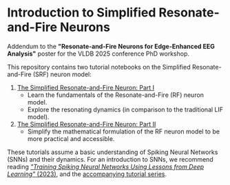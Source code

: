 # Introduction to Simplified Resonate-and-Fire Neurons

Addendum to the **"Resonate-and-Fire Neurons for Edge-Enhanced EEG Analysis"** poster for the VLDB 2025 conference PhD workshop.

This repository contains two tutorial notebooks on the Simplified Resonate-and-Fire (SRF) neuron model:

1. [The Simplified Resonate-and-Fire Neuron: Part I](tutorial_rf_neuron_1.ipynb)
   - Learn the fundamentals of the Resonate-and-Fire (RF) neuron model.
   - Explore the resonating dynamics (in comparison to the traditional LIF model).
2. [The Simplified Resonate-and-Fire Neuron: Part II](tutorial_rf_neuron_2.ipynb)
   - Simplify the mathematical formulation of the RF neuron model to be more practical and accessible.

These tutorials assume a basic understanding of Spiking Neural Networks (SNNs) and their dynamics.
For an introduction to SNNs, we recommend reading [*"Training Spiking Neural Networks Using Lessons from Deep Learning"* (2023)](https://ieeexplore.ieee.org/document/10242251), and the [accompanying tutorial series](https://snntorch.readthedocs.io/en/latest/tutorials/index.html).